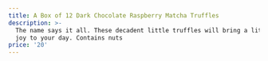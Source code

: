 ```yaml
---
title: A Box of 12 Dark Chocolate Raspberry Matcha Truffles
description: >-
  The name says it all. These decadent little truffles will bring a little extra
  joy to your day. Contains nuts
price: '20'
---
```


